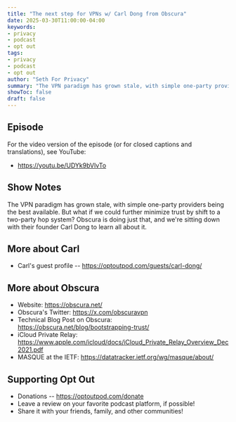 ```yaml
---
title: "The next step for VPNs w/ Carl Dong from Obscura"
date: 2025-03-30T11:00:00-04:00
keywords:
- privacy
- podcast
- opt out
tags:
- privacy
- podcast
- opt out
author: "Seth For Privacy"
summary: "The VPN paradigm has grown stale, with simple one-party providers being the best available. But what if we could further minimize trust by shift to a two-party hop system? Obscura is doing just that, and we're sitting down with their founder Carl Dong to learn all about it."
showToc: false
draft: false
---
```


## Episode

<div id="buzzsprout-player-16869590"></div><script src="https://www.buzzsprout.com/1790481/episodes/16869590-the-next-step-for-vpns-w-carl-dong-from-obscura.js?container_id=buzzsprout-player-16869590&player=small" type="text/javascript" charset="utf-8"></script>

For the video version of the episode (or for closed captions and translations), see YouTube:

- <https://youtu.be/UDYk9bVlvTo>

## Show Notes

The VPN paradigm has grown stale, with simple one-party providers being the best available. But what if we could further minimize trust by shift to a two-party hop system? Obscura is doing just that, and we're sitting down with their founder Carl Dong to learn all about it.

## More about Carl

- Carl's guest profile -- https://optoutpod.com/guests/carl-dong/

## More about Obscura

- Website: https://obscura.net/
- Obscura's Twitter: https://x.com/obscuravpn
- Technical Blog Post on Obscura: https://obscura.net/blog/bootstrapping-trust/
- iCloud Private Relay: https://www.apple.com/icloud/docs/iCloud_Private_Relay_Overview_Dec2021.pdf
- MASQUE at the IETF: https://datatracker.ietf.org/wg/masque/about/

## Supporting Opt Out

- Donations -- https://optoutpod.com/donate
- Leave a review on your favorite podcast platform, if possible!
- Share it with your friends, family, and other communities!
